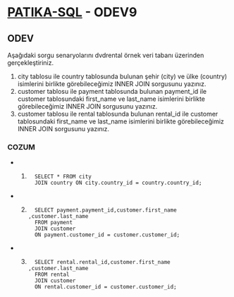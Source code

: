 # [PATIKA-SQL](https://www.patika.dev) - ODEV9

## ODEV

Aşağıdaki sorgu senaryolarını dvdrental örnek veri tabanı üzerinden gerçekleştiriniz.

1. city tablosu ile country tablosunda bulunan şehir (city) ve ülke (country) isimlerini birlikte görebileceğimiz INNER JOIN sorgusunu yazınız.
2. customer tablosu ile payment tablosunda bulunan payment_id ile customer tablosundaki first_name ve last_name isimlerini birlikte görebileceğimiz INNER JOIN sorgusunu yazınız.
3. customer tablosu ile rental tablosunda bulunan rental_id ile customer tablosundaki first_name ve last_name isimlerini birlikte görebileceğimiz INNER JOIN sorgusunu yazınız.

### COZUM

- 1. ```
       SELECT * FROM city
       JOIN country ON city.country_id = country.country_id;
     ```

- 2. ```
       SELECT payment.payment_id,customer.first_name ,customer.last_name
       FROM payment
       JOIN customer
       ON payment.customer_id = customer.customer_id;
     ```

- 3. ```
       SELECT rental.rental_id,customer.first_name ,customer.last_name
       FROM rental
       JOIN customer
       ON rental.customer_id = customer.customer_id;
     ```
